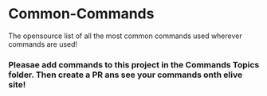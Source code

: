 # Common-Commands
The opensource list of all the most common commands used wherever commands are used!

### Pleasae add commands to this project in the Commands Topics folder. Then create a PR ans see your commands onth elive site!
